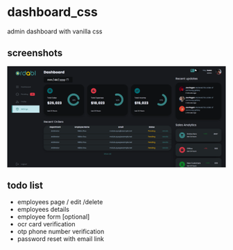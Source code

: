 # dashboard_css
admin dashboard with vanilla css


## screenshots

<img src="./wordo-88.png" align="center" />

## todo list

- employees page / edit /delete
- employees details
- employee form [optional]
- ocr card verification
- otp phone number verification
- password reset with email link
